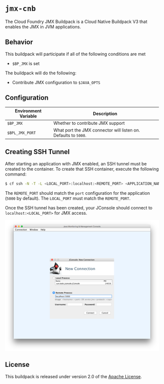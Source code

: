 # `jmx-cnb`
The Cloud Foundry JMX Buildpack is a Cloud Native Buildpack V3 that enables the JMX in JVM applications.

## Behavior
This buildpack will participate if all of the following conditions are met

* `$BP_JMX` is set

The buildpack will do the following:

* Contribute JMX configuration to `$JAVA_OPTS` 

## Configuration 
| Environment Variable | Description
| -------------------- | -----------
| `$BP_JMX` | Whether to contribute JMX support
| `$BPL_JMX_PORT` | What port the JMX connector will listen on. Defaults to `5000`. 

## Creating SSH Tunnel
After starting an application with JMX enabled, an SSH tunnel must be created to the container.  To create that SSH container, execute the following command:

```bash
$ cf ssh -N -T -L <LOCAL_PORT>:localhost:<REMOTE_PORT> <APPLICATION_NAME>
```

The `REMOTE_PORT` should match the `port` configuration for the application (`5000` by default).  The `LOCAL_PORT` must match the `REMOTE_PORT`.

Once the SSH tunnel has been created, your JConsole should connect to `localhost:<LOCAL_PORT>` for JMX access.

![JConsole Configuration](jconsole.png)

## License
This buildpack is released under version 2.0 of the [Apache License][a].

[a]: https://www.apache.org/licenses/LICENSE-2.0

